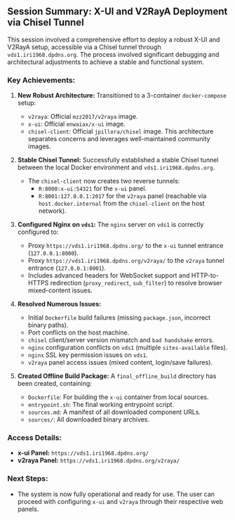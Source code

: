## Session Summary: X-UI and V2RayA Deployment via Chisel Tunnel

This session involved a comprehensive effort to deploy a robust X-UI and V2RayA setup, accessible via a Chisel tunnel through `vds1.iri1968.dpdns.org`. The process involved significant debugging and architectural adjustments to achieve a stable and functional system.

### Key Achievements:

1.  **New Robust Architecture:** Transitioned to a 3-container `docker-compose` setup:
    *   `v2raya`: Official `mzz2017/v2raya` image.
    *   `x-ui`: Official `enwaiax/x-ui` image.
    *   `chisel-client`: Official `jpillora/chisel` image.
    This architecture separates concerns and leverages well-maintained community images.

2.  **Stable Chisel Tunnel:** Successfully established a stable Chisel tunnel between the local Docker environment and `vds1.iri1968.dpdns.org`.
    *   The `chisel-client` now creates two reverse tunnels:
        *   `R:8000:x-ui:54321` for the `x-ui` panel.
        *   `R:8001:127.0.0.1:2017` for the `v2raya` panel (reachable via `host.docker.internal` from the `chisel-client` on the host network).

3.  **Configured Nginx on `vds1`:** The `nginx` server on `vds1` is correctly configured to:
    *   Proxy `https://vds1.iri1968.dpdns.org/` to the `x-ui` tunnel entrance (`127.0.0.1:8000`).
    *   Proxy `https://vds1.iri1968.dpdns.org/v2raya/` to the `v2raya` tunnel entrance (`127.0.0.1:8001`).
    *   Includes advanced headers for WebSocket support and HTTP-to-HTTPS redirection (`proxy_redirect`, `sub_filter`) to resolve browser mixed-content issues.

4.  **Resolved Numerous Issues:**
    *   Initial `Dockerfile` build failures (missing `package.json`, incorrect binary paths).
    *   Port conflicts on the host machine.
    *   `chisel` client/server version mismatch and `bad handshake` errors.
    *   `nginx` configuration conflicts on `vds1` (multiple `sites-available` files).
    *   `nginx` SSL key permission issues on `vds1`.
    *   `v2raya` panel access issues (mixed content, login/save failures).

5.  **Created Offline Build Package:** A `final_offline_build` directory has been created, containing:
    *   `Dockerfile`: For building the `x-ui` container from local sources.
    *   `entrypoint.sh`: The final working entrypoint script.
    *   `sources.md`: A manifest of all downloaded component URLs.
    *   `sources/`: All downloaded binary archives.

### Access Details:

*   **x-ui Panel:** `https://vds1.iri1968.dpdns.org/`
*   **v2raya Panel:** `https://vds1.iri1968.dpdns.org/v2raya/`

### Next Steps:

*   The system is now fully operational and ready for use. The user can proceed with configuring `x-ui` and `v2raya` through their respective web panels.
